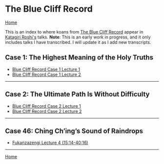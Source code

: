 # The Blue Cliff Record

[Home](index.md)

This is an index to where koans from [The Blue Cliff Record](glossary#blue-cliff-record) appear in [Katagiri Roshi's](glossary#katagiri) talks. **Note**: This is an early work in progress, and it only includes talks I have transcribed. I will update it as I add new transcripts.

<a name="case-1"></a>
## Case 1: The Highest Meaning of the Holy Truths

- [Blue Cliff Record Case 1 Lecture 1](1979-11-17-BlueCliffRecordCase1Lecture1#0)
- [Blue Cliff Record Case 1 Lecture 2](1979-11-18-BlueCliffRecordCase1Lecture2#0)

-------

<a name="case-2"></a>
## Case 2: The Ultimate Path Is Without Difficulty

- [Blue Cliff Record Case 2 Lecture 1](1980-01-19-BlueCliffRecordCase2Lecture1#0)
- [Blue Cliff Record Case 2 Lecture 2](1979-11-18-BlueCliffRecordCase1Lecture2#0)

-------

<a name="case-46"></a>
## Case 46: Ching Ch’ing’s Sound of Raindrops

- [Fukanzazengi Lecture 4 (15:14-40:16)](1979-06-12-Fukanzazengi-Lecture4#1514)

-------

[Home](index.md)
